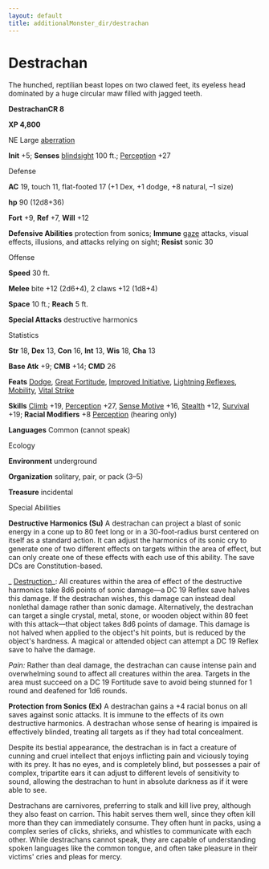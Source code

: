 ```yaml
---
layout: default
title: additionalMonster_dir/destrachan
---
```

# Destrachan

The hunched, reptilian beast lopes on two clawed feet, its eyeless head dominated by a huge circular maw filled with jagged teeth.

**DestrachanCR 8**

**XP 4,800**

NE Large [aberration](monsters/creatureTypes#_aberration)

**Init** +5; **Senses** [blindsight](monster_dir/universalMonsterRules#_blindsight) 100 ft.; [Perception](additionalMonsters/../skill_dir/perception#_perception) +27

Defense

**AC** 19, touch 11, flat-footed 17 (+1 Dex, +1 dodge, +8 natural, –1 size)

**hp** 90 (12d8+36)

**Fort** +9, **Ref** +7, **Will** +12

**Defensive Abilities** protection from sonics; **Immune** [gaze](monsters/universalMonsterRules#_gaze) attacks, visual effects, illusions, and attacks relying on sight; **Resist** sonic 30

Offense

**Speed** 30 ft.

**Melee** bite +12 (2d6+4), 2 claws +12 (1d8+4)

**Space** 10 ft.; **Reach** 5 ft.

**Special Attacks** destructive harmonics

Statistics

**Str** 18, **Dex** 13, **Con** 16, **Int** 13, **Wis** 18, **Cha** 13

**Base Atk** +9; **CMB** +14; **CMD** 26

**Feats** [Dodge](additionalMonster_dir/../feats#_dodge), [Great Fortitude](additionalMonster_dir/../feats#_great-fortitude), [Improved Initiative](additionalMonster_dir/../feats#_improved-initiative), [Lightning Reflexes](additionalMonster_dir/../feats#_lightning-reflexes), [Mobility](additionalMonster_dir/../feats#_mobility), [Vital Strike](additionalMonster_dir/../feats#_vital-strike)

**Skills** [Climb](additionalMonster_dir/../skill_dir/climb#_climb) +19, [Perception](additionalMonsters/../skill_dir/perception#_perception) +27, [Sense Motive](additionalMonsters/../skill_dir/senseMotive#_sense-motive) +16, [Stealth](additionalMonsters/../skill_dir/stealth#_stealth) +12, [Survival](additionalMonsters/../skill_dir/survival#_survival) +19; **Racial Modifiers** +8 [Perception](additionalMonsters/../skill_dir/perception#_perception) (hearing only)

**Languages** Common (cannot speak)

Ecology

**Environment** underground

**Organization** solitary, pair, or pack (3–5)

**Treasure** incidental

Special Abilities

**Destructive Harmonics (Su)** A destrachan can project a blast of sonic energy in a cone up to 80 feet long or in a 30-foot-radius burst centered on itself as a standard action. It can adjust the harmonics of its sonic cry to generate one of two different effects on targets within the area of effect, but can only create one of these effects with each use of this ability. The save DCs are Constitution-based.

_ [Destruction](additionalMonsters/../spell_dir/destruction#_destruction)_: All creatures within the area of effect of the destructive harmonics take 8d6 points of sonic damage—a DC 19 Reflex save halves this damage. If the destrachan wishes, this damage can instead deal nonlethal damage rather than sonic damage. Alternatively, the destrachan can target a single crystal, metal, stone, or wooden object within 80 feet with this attack—that object takes 8d6 points of damage. This damage is not halved when applied to the object's hit points, but is reduced by the object's hardness. A magical or attended object can attempt a DC 19 Reflex save to halve the damage.

_Pain:_ Rather than deal damage, the destrachan can cause intense pain and overwhelming sound to affect all creatures within the area. Targets in the area must succeed on a DC 19 Fortitude save to avoid being stunned for 1 round and deafened for 1d6 rounds.

**Protection from Sonics (Ex)** A destrachan gains a +4 racial bonus on all saves against sonic attacks. It is immune to the effects of its own destructive harmonics. A destrachan whose sense of hearing is impaired is effectively blinded, treating all targets as if they had total concealment.

Despite its bestial appearance, the destrachan is in fact a creature of cunning and cruel intellect that enjoys inflicting pain and viciously toying with its prey. It has no eyes, and is completely blind, but possesses a pair of complex, tripartite ears it can adjust to different levels of sensitivity to sound, allowing the destrachan to hunt in absolute darkness as if it were able to see.

Destrachans are carnivores, preferring to stalk and kill live prey, although they also feast on carrion. This habit serves them well, since they often kill more than they can immediately consume. They often hunt in packs, using a complex series of clicks, shrieks, and whistles to communicate with each other. While destrachans cannot speak, they are capable of understanding spoken languages like the common tongue, and often take pleasure in their victims' cries and pleas for mercy.

